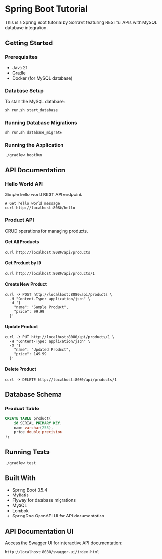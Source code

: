 # Spring Boot Tutorial

This is a Spring Boot tutorial by Sorravit featuring RESTful APIs with MySQL database integration.

## Getting Started

### Prerequisites
- Java 21
- Gradle
- Docker (for MySQL database)

### Database Setup
To start the MySQL database:
```shell
sh run.sh start_database
```
### Running Database Migrations
```shell
sh run.sh database_migrate

```
### Running the Application
```shell
./gradlew bootRun
```

## API Documentation

### Hello World API
Simple hello world REST API endpoint.

```shell
# Get hello world message
curl http://localhost:8080/hello
```

### Product API
CRUD operations for managing products.

#### Get All Products
```shell
curl http://localhost:8080/api/products
```

#### Get Product by ID
```shell
curl http://localhost:8080/api/products/1
```

#### Create New Product
```shell
curl -X POST http://localhost:8080/api/products \
  -H "Content-Type: application/json" \
  -d '{
    "name": "Sample Product",
    "price": 99.99
  }'
```

#### Update Product
```shell
curl -X PUT http://localhost:8080/api/products/1 \
  -H "Content-Type: application/json" \
  -d '{
    "name": "Updated Product",
    "price": 149.99
  }'
```

#### Delete Product
```shell
curl -X DELETE http://localhost:8080/api/products/1
```

## Database Schema

### Product Table
```sql
CREATE TABLE product(
    id SERIAL PRIMARY KEY,
    name varchar(255),
    price double precision
);
```

## Running Tests
```shell
./gradlew test
```

## Built With
- Spring Boot 3.5.4
- MyBatis
- Flyway for database migrations
- MySQL
- Lombok
- SpringDoc OpenAPI UI for API documentation

## API Documentation UI
Access the Swagger UI for interactive API documentation:
```
http://localhost:8080/swagger-ui/index.html
```
